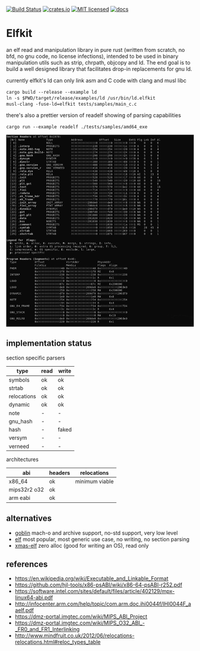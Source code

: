 [![Build Status](https://travis-ci.org/aep/elfkit.svg?branch=master)](https://travis-ci.org/aep/elfkit)
[![crates.io](http://meritbadge.herokuapp.com/elfkit)](https://crates.io/crates/elfkit)
[![MIT licensed](https://img.shields.io/badge/license-MIT-blue.svg)](./LICENSE-MIT)
[![docs](https://docs.rs/elfkit/badge.svg)](https://docs.rs/elfkit)

Elfkit
=========

an elf read and manipulation library in pure rust (written from scratch, no bfd, no gnu code, no license infections),
intended to be used in binary manipulation utils such as strip, chrpath, objcopy and ld.
The end goal is to build a well designed library that facilitates drop-in replacements for gnu ld.

currently elfkit's ld can only link asm and C code with clang and musl libc

```
cargo build --release --example ld
ln -s $PWD/target/release/examples/ld /usr/bin/ld.elfkit
musl-clang -fuse-ld=elfkit tests/samples/main_c.c
```

there's also a prettier version of readelf showing of parsing capabilities

```
cargo run --example readelf ./tests/samples/amd64_exe
```

![screenshot](/examples/readelf-screenshot.png?raw=true)


implementation status
---------------------

section specific parsers

| type         | read    | write   |
|--------------|---------|---------|
| symbols      | ok      | ok      |
| strtab       | ok      | ok      |
| relocations  | ok      | ok      |
| dynamic      | ok      | ok      |
| note         | -       | -       |
| gnu_hash     | -       | -       |
| hash         | -       | faked   |
| versym       | -       | -       |
| verneed      | -       | -       |

architectures

| abi          | headers | relocations    |
|--------------|---------|----------------|
| x86_64       | ok      | minimum viable |
| mips32r2 o32 | ok      |                |
| arm eabi     | ok      |                |


alternatives
----------------

- [goblin](https://crates.io/crates/goblin) mach-o and archive support, no-std support, very low level
- [elf](https://crates.io/crates/elf) most popular, most generic use case, no writing, no section parsing
- [xmas-elf](https://github.com/nrc/xmas-elf) zero alloc (good for writing an OS), read only


references
---------------------
- https://en.wikipedia.org/wiki/Executable_and_Linkable_Format
- https://github.com/hjl-tools/x86-psABI/wiki/x86-64-psABI-r252.pdf
- https://software.intel.com/sites/default/files/article/402129/mpx-linux64-abi.pdf
- http://infocenter.arm.com/help/topic/com.arm.doc.ihi0044f/IHI0044F_aaelf.pdf
- https://dmz-portal.imgtec.com/wiki/MIPS_ABI_Project
- https://dmz-portal.imgtec.com/wiki/MIPS_O32_ABI_-_FR0_and_FR1_Interlinking
- http://www.mindfruit.co.uk/2012/06/relocations-relocations.html#reloc_types_table
